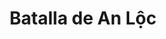 ﻿---
title: "Batalla de An Lộc"
permalink: periodes_998.html
layout: periode
dataInici: 1972-04-13
dataFi: 1972-07-20
sidebar: periodes
pares:
  - id: 403
    title: "Intervención Estadounidense"
    dataInici: "(1964-08-02)"
    dataFi: "(1973-03-29)"

fills:
jocsPrincipals:
  - title: "Thiet Giap, the struggle for An Loc (2008)"
    bggId: 39745
    dataInici: 
    dataFi: 

jocsEscenaris:
jocsEpoca:
jocsEpocaEscenaris:
---
